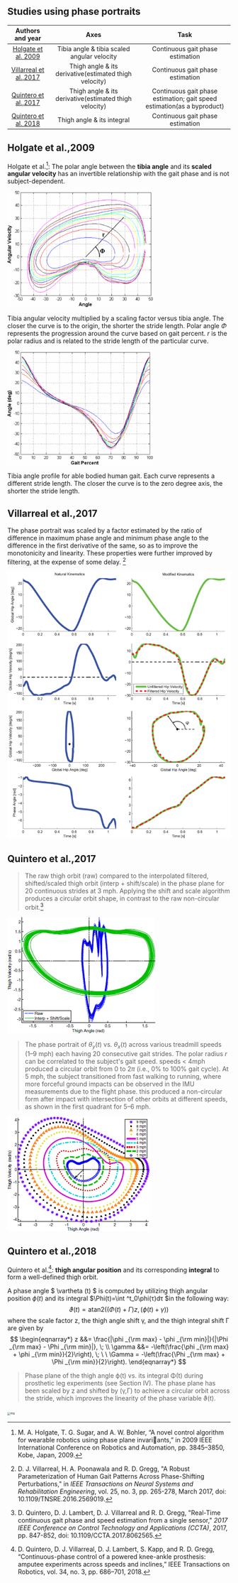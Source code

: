 ## Studies using phase portraits

|                Authors and year                 |                          Axes                          |                             Task                             |
| :---------------------------------------------: | :----------------------------------------------------: | :----------------------------------------------------------: |
|    [Holgate et al. 2009](#holgate-et-al2009)    |      Tibia angle & tibia scaled angular velocity       |               Continuous gait phase estimation               |
| [Villarreal et al.,2017](#villarreal-et-al2017) | Thigh angle & its derivative(estimated thigh velocity) |               Continuous gait phase estimation               |
|   [Quintero et al.,2017](#quintero-et-al2017)   | Thigh angle & its derivative(estimated thigh velocity) | Continuous gait phase estimation; gait speed estimation(as a byproduct) |
|   [Quintero et al. 2018](#quintero-et-al2018)   |               Thigh angle & its integral               |               Continuous gait phase estimation               |

## Holgate et al.,2009

Holgate et al.[^1]: The polar angle between the **tibia angle** and its **scaled angular velocity** has an invertible relationship with the gait phase and is not subject-dependent. 

<img src="assets/5152565-fig-4-source-large.gif" style="zoom:40%;" />

Tibia angular velocity multiplied by a scaling factor versus tibia angle. The closer the curve is to the origin, the shorter the stride length. Polar angle $\Phi$ represents the progression around the curve based on gait percent. $r$ is the polar radius and is related to the stride length of the particular curve.



<img src="assets/5152565-fig-3-source-large.gif" alt="img" style="zoom:40%;" />

Tibia angle profile for able bodied human gait. Each curve represents a different stride length. The closer the curve is to the zero degree axis, the shorter the stride length.

## Villarreal et al.,2017

The phase portrait was scaled by a factor estimated by the ratio of difference in maximum phase angle and minimum phase angle to the difference in the first derivative of the same, so as to improve the monotonicity and linearity. These properties were further improved by filtering, at the expense of some delay. [^VV]

![](assets/gregg2-2569019-large.gif)

## Quintero et al.,2017

> The raw thigh orbit (raw) compared to the interpolated filtered, shifted/scaled thigh orbit (interp + shift/scale) in the phase plane for 20 continuous strides at 3 mph. Applying the shift and scale algorithm produces a circular orbit shape, in contrast to the raw non-circular orbit.[^Quintero2017]

![](assets/8062565-fig-4-source-large.gif)

> The phase portrait of $\dot\theta_y(t)$ vs. $θ_x(t)$ across various treadmill speeds (1–9 mph) each having 20 consecutive gait strides. The polar radius $r$ can be correlated to the subject's gait speed. speeds < 4mph produced a circular orbit from 0 to 2$\pi$ (i.e., 0% to 100% gait cycle). At 5 mph, the subject transitioned from fast walking to running, where more forceful ground impacts can be observed in the IMU measurements due to the flight phase. this produced a non-circular form after impact with intersection of other orbits at different speeds, as shown in the first quadrant for 5–6 mph.

![](assets/8062565-fig-6-source-small.gif)

## Quintero et al.,2018

Quintero et al.[^2]: **thigh angular position** and its corresponding **integral** to form a well-defined thigh orbit.

A phase angle $ \vartheta (t) $ is computed by utilizing thigh angular position $\phi(t)$ and its integral $\Phi(t)=\int ^t_0\phi(τ)dτ $in the following way:
$$
\begin{equation} \vartheta (t) = \mathrm{atan2}((\Phi (t) + \Gamma)z, (\phi (t) +\gamma)) \end{equation}
$$
where the scale factor z, the thigh angle shift γ, and the thigh integral shift Γ are given by
$$
\begin{eqnarray*} z &&= \frac{|\phi _{\rm max} - \phi _{\rm min}|}{|\Phi _{\rm max} - \Phi _{\rm min}|}, \; \\ \gamma &&= -\left(\frac{\phi _{\rm max} + \phi _{\rm min}}{2}\right), \; \ \ \Gamma = -\left(\frac{\Phi _{\rm max} + \Phi _{\rm min}}{2}\right). \end{eqnarray*}
$$



> Phase plane of the thigh angle ϕ(t) vs. its integral Φ(t) during prosthetic leg experiments (see Section IV). The phase plane has been scaled by z and shifted by (γ,Γ) to achieve a circular orbit across the stride, which improves the linearity of the phase variable ϑ(t).

<img src="https://ieeexplore.ieee.org/mediastore_new/IEEE/content/media/8860/8375153/8302866/gregg3-2794536-large.gif" alt="img" style="zoom:40%;" />

[^1]: M. A. Holgate, T. G. Sugar, and A. W. Bohler, “A novel control algorithm for wearable robotics using phase plane invariants,” in 2009 IEEE International Conference on Robotics and Automation, pp. 3845–3850, Kobe, Japan, 2009.
[^VV]: D. J. Villarreal, H. A. Poonawala and R. D. Gregg, "A Robust Parameterization of Human Gait Patterns Across Phase-Shifting Perturbations," in *IEEE Transactions on Neural Systems and Rehabilitation Engineering*, vol. 25, no. 3, pp. 265-278, March 2017, doi: 10.1109/TNSRE.2016.2569019.
[^2]: D. Quintero, D. J. Villarreal, D. J. Lambert, S. Kapp, and R. D. Gregg, “Continuous-phase control of a powered knee-ankle prosthesis: amputee experiments across speeds and inclines,” IEEE Transactions on Robotics, vol. 34, no. 3, pp. 686–701, 2018.
[^Quintero2017]: D. Quintero, D. J. Lambert, D. J. Villarreal and R. D. Gregg, "Real-Time continuous gait phase and speed estimation from a single sensor," *2017 IEEE Conference on Control Technology and Applications (CCTA)*, 2017, pp. 847-852, doi: 10.1109/CCTA.2017.8062565.



